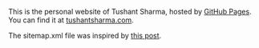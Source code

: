 This is the personal website of Tushant Sharma, hosted by [GitHub Pages](http://pages.github.com). You can find it at [tushantsharma.com](http://tushantsharma.com).

The sitemap.xml file was inspired by [this post](http://jethrokuan.github.io/2013/12/20/SEO-with-Jekyll.html).
